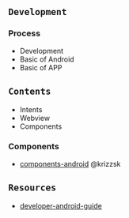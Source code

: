 ## `Development`
### Process
- Development
- Basic of Android
- Basic of APP

## `Contents`
- Intents
- Webview
- Components


### Components
- [components-android](https://github.com/krizzsk/HackersCave4StaticAndroidSec/blob/main/Basic%20Android/components-android.md)  @krizzsk



## `Resources`
- [developer-android-guide](https://developer.android.com/guide?hl=zh-cn)


